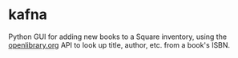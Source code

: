 # kafna
Python GUI for adding new books to a Square inventory, using the [openlibrary.org](https://openlibrary.org/) API to look up title, author, etc. from a book's ISBN.
